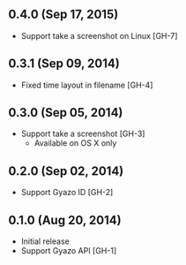 0.4.0 (Sep 17, 2015)
--------------------------------------------------------------------------------

- Support take a screenshot on Linux [GH-7]


0.3.1 (Sep 09, 2014)
--------------------------------------------------------------------------------

- Fixed time layout in filename [GH-4]


0.3.0 (Sep 05, 2014)
--------------------------------------------------------------------------------

- Support take a screenshot [GH-3]
    - Available on OS X only


0.2.0 (Sep 02, 2014)
--------------------------------------------------------------------------------

- Support Gyazo ID [GH-2]


0.1.0 (Aug 20, 2014)
--------------------------------------------------------------------------------

- Initial release
- Support Gyazo API [GH-1]
